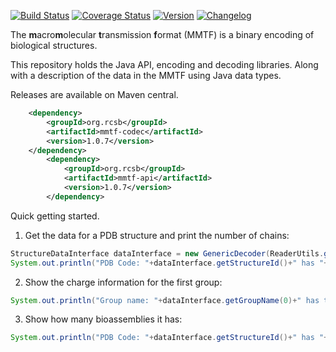 [![Build Status](https://travis-ci.org/rcsb/mmtf-java.svg?branch=master)](https://travis-ci.org/rcsb/mmtf-java)
[![Coverage Status](https://coveralls.io/repos/github/rcsb/mmtf-java/badge.svg?branch=master)](https://coveralls.io/github/rcsb/mmtf-java?branch=master)
[![Version](http://img.shields.io/badge/version-1.0.7-blue.svg?style=flat)](https://github.com/rcsb/mmtf-java/) 
[![Changelog](https://img.shields.io/badge/changelog--lightgrey.svg?style=flat)](https://github.com/rcsb/mmtf-java/blob/master/CHANGELOG.md)


The **m**acro**m**olecular **t**ransmission **f**ormat (MMTF) is a binary encoding of biological structures.

This repository holds the Java API, encoding and decoding libraries. Along with a description of the data in the MMTF using Java data types.


Releases are available on Maven central.

```xml
	<dependency>
	    <groupId>org.rcsb</groupId>
	    <artifactId>mmtf-codec</artifactId>
	    <version>1.0.7</version>
	</dependency>
        <dependency>
            <groupId>org.rcsb</groupId>
            <artifactId>mmtf-api</artifactId>
            <version>1.0.7</version>
        </dependency>
```

Quick getting started.

1) Get the data for a PDB structure and print the number of chains:
```java
StructureDataInterface dataInterface = new GenericDecoder(ReaderUtils.getDataFromUrl("4CUP"));
System.out.println("PDB Code: "+dataInterface.getStructureId()+" has "+dataInterface.getNumChains()+" chains");
```

2) Show the charge information for the first group:
```java
System.out.println("Group name: "+dataInterface.getGroupName(0)+" has the following atomic charges: "+dataInterface.getGroupAtomCharges(0));
```

3) Show how many bioassemblies it has:
```java
System.out.println("PDB Code: "+dataInterface.getStructureId()+" has "+dataInterface.getNumBioassemblies()+" bioassemblies");
```
